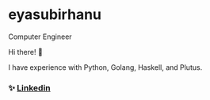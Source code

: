 # eyasubirhanu
Computer Engineer

Hi there! 👋

I have experience with Python, Golang, Haskell, and Plutus.
### ✨ [Linkedin](https://www.linkedin.com/in/eyasu-birhanu-4665701a3/)

